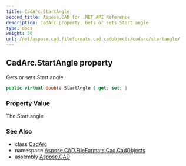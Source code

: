```yaml
---
title: CadArc.StartAngle
second_title: Aspose.CAD for .NET API Reference
description: CadArc property. Gets or sets Start angle
type: docs
weight: 50
url: /net/aspose.cad.fileformats.cad.cadobjects/cadarc/startangle/
---
```

## CadArc.StartAngle property

Gets or sets Start angle.

```csharp
public virtual double StartAngle { get; set; }
```

### Property Value

The Start angle

### See Also

* class [CadArc](../)
* namespace [Aspose.CAD.FileFormats.Cad.CadObjects](../../cadarc/)
* assembly [Aspose.CAD](../../../)


